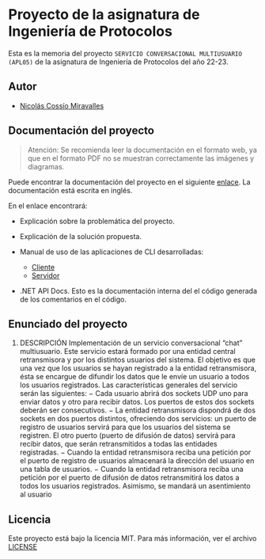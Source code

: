# Proyecto de la asignatura de Ingeniería de Protocolos

Esta es la memoria del proyecto `SERVICIO CONVERSACIONAL MULTIUSUARIO (APL05)` de la asignatura de Ingeniería de Protocolos del año 22-23.

## Autor

- [Nicolás Cossío Miravalles](mailto:<nicocossiom@gmail.com>)

## Documentación del proyecto

> Atención: Se recomienda leer la documentación en el formato web, ya que en el formato PDF no se muestran correctamente las imágenes y diagramas.

Puede encontrar la documentación del proyecto en el siguiente [enlace](https://nicocossiom.github.io/IngenieriaProtocolos/). La documentación está escrita en inglés.

En el enlace encontrará:

- Explicación sobre la problemática del proyecto.
- Explicación de la solución propuesta.
- Manual de uso de las aplicaciones de CLI desarrolladas:
  - [Cliente](https://nicocossiom.github.io/IngenieriaProtocolos/cliente.html)
  - [Servidor](https://nicocossiom.github.io/IngenieriaProtocolos/server.html)

- .NET API Docs. Esto es la documentación interna del el código generada de los comentarios en el código.

## Enunciado del proyecto

1. DESCRIPCIÓN
Implementación de un servicio conversacional “chat” multiusuario. Este servicio
estará formado por una entidad central retransmisora y por los distintos usuarios del
sistema. El objetivo es que una vez que los usuarios se hayan registrado a la entidad
retransmisora, ésta se encargue de difundir los datos que le envíe un usuario a todos
los usuarios registrados.
Las características generales del servicio serán las siguientes:
− Cada usuario abrirá dos sockets UDP uno para enviar datos y otro para recibir
datos. Los puertos de estos dos sockets deberán ser consecutivos.
− La entidad retransmisora dispondrá de dos sockets en dos puertos distintos,
ofreciendo dos servicios: un puerto de registro de usuarios servirá para que los
usuarios del sistema se registren. El otro puerto (puerto de difusión de datos)
servirá para recibir datos, que serán retransmitidos a todas las entidades
registradas.
− Cuando la entidad retransmisora reciba una petición por el puerto de registro de
usuarios almacenará la dirección del usuario en una tabla de usuarios.
− Cuando la entidad retransmisora reciba una petición por el puerto de difusión de
datos retransmitirá los datos a todos los usuarios registrados. Asimismo, se
mandará un asentimiento al usuario

## Licencia

Este proyecto está bajo la licencia MIT. Para más información, ver el archivo [LICENSE](https://github.com/nicocossiom/IngenieriaProtocolos/blob/master/LICENSE)
